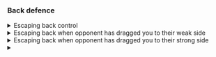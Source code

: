 ### Back defence

<details>
<summary>Escaping back control</summary>

Opponent has your back. \
They have a seatbelt with their right hand around your head and left hand under your arm gripping their hands together. \
They are leaning to the right with your right shoulder on the ground. \
First defend your neck by grabbing their right arm with both your hands. \
Bring right knee in, kick it out and bring in quickly between opponents legs to escape their hook. \
 If their legs are too closed, can hold opponents foot with your left hand to create a gap. \
1) turn to your left to free your back and bring your right elbow in and around to grab opponents right hip. \
2) if opponent is too tight and cannot turn inwards, and they are keeping their left knee close to your back. \
Use your left hand to push their knee down and jump to other side of opponents body. Use right hand as a frame against opponents hip. \

</details>

<details>
<summary>Escaping back when opponent has dragged you to their weak side</summary>

Opponent has your back with seatbelt, right arm around your neck. \
You have fallen to the left so opponent had you in their weak side. \ 
First defend your neck with both your hands.  \
Your left hand goes thumb down from an upwards direction. Your right hand grabs near their tricep. Pull down \
Then you want to pull their choking arm down as shrug your left shoulder to release your shoulder \
and put your head on the mat to your left. \
Then can use left arm to press on opponents knee to stop them from coming ontop \
and getting mount as you put your hips on the mat, release your leg from opponents hook and try to escape. \
If opponent does take top position, go into half guard. \

</details>

<details>
<summary>Escaping back when opponent has dragged you to their strong side</summary>

Start by controlling the choking arm \
Your left hand goes thumb down from an upwards direction. Your right hand grabs near their tricep. Pull down \
\
Option 1 \
If opponent has dragged you onto their strong side, \
can bridge into opponent and fall to the other side, and then do escape above from their weak side \
\
Option 2 \
If opponent defends the bridge by putting pressure forward, \
use opponents momentum by going onto your knees and rolling them to the other side. \
Make sure you keep momentum and don't let opponent take your back when you are flat. \
\
Option 3 \
If opponents grip is not too tight, pull down their arm a little to make some room. \
Bring your weight down and slide your head out of opponents arm. \
A tip is to slide your head out going near opponents armpit. \
Bring opponents arm over your left shoulder. \
Use your right hand to push opponents arm towards them. \
This stops them from taking mount. \
Slide your left elbow to the floor. \
Keep your left elbow and head on the floor. \
Bridge and turn your legs onto your knees. Once you are on your knees, then turn your upper body and take the top position. \
Don't try to take top position with your upper body until you have turned onto your knees. \
\
Option 4 \
If opponents grip around your neck is too tight to slide your head out. \
Grab high up opponents tricep with your right hand. Left hand grabs even deeper above your right hand like seoi nage. \
Opponent will be trying to slide their elbow back to choke you, so you need to pull their arm to stop this happening. \
Go onto your knees to your left towards opponent as you pull with your arms. This is like doing a seoi nage. \
Keep pressure to stop opponent taking your back again. \
When you have some room, bring your right elbow in front of opponents body \
to block them from coming ontop and then wrap your right arm across opponents body and onto their far waist. 
</details>

<details>
<summary></summary>


</details>